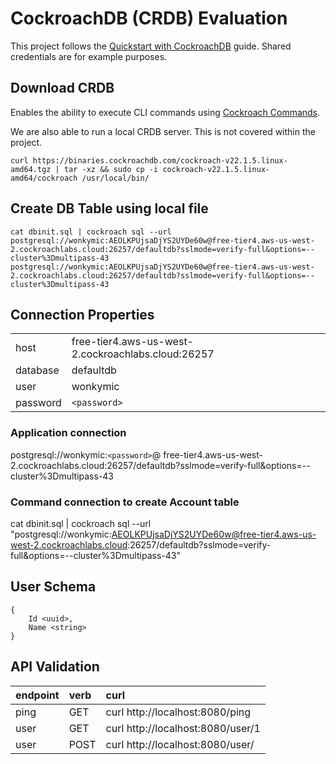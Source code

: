# CockroachDB (CRDB) Evaluation
This project follows the [Quickstart with CockroachDB](https://www.cockroachlabs.com/docs/cockroachcloud/quickstart.html) guide. Shared credentials are for example purposes. 

## Download CRDB
Enables the ability to execute CLI commands using [Cockroach Commands](https://www.cockroachlabs.com/docs/stable/cockroach-commands.html).

We are also able to run a local CRDB server. This is not covered within the project.

```
curl https://binaries.cockroachdb.com/cockroach-v22.1.5.linux-amd64.tgz | tar -xz && sudo cp -i cockroach-v22.1.5.linux-amd64/cockroach /usr/local/bin/
```

## Create DB Table using local file
```
cat dbinit.sql | cockroach sql --url postgresql://wonkymic:AEOLKPUjsaDjYS2UYDe60w@free-tier4.aws-us-west-2.cockroachlabs.cloud:26257/defaultdb?sslmode=verify-full&options=--cluster%3Dmultipass-43
postgresql://wonkymic:AEOLKPUjsaDjYS2UYDe60w@free-tier4.aws-us-west-2.cockroachlabs.cloud:26257/defaultdb?sslmode=verify-full&options=--cluster%3Dmultipass-43
```

## Connection Properties
| | |
| :--- | :--- |
| host | free-tier4.aws-us-west-2.cockroachlabs.cloud:26257 |
| database | defaultdb |
| user | wonkymic | 
| password | `<password>` |

### Application connection
postgresql://wonkymic:`<password>`@
free-tier4.aws-us-west-2.cockroachlabs.cloud:26257/defaultdb?sslmode=verify-full&options=--cluster%3Dmultipass-43

### Command connection to create Account table
cat dbinit.sql | cockroach sql --url "postgresql://wonkymic:AEOLKPUjsaDjYS2UYDe60w@free-tier4.aws-us-west-2.cockroachlabs.cloud:26257/defaultdb?sslmode=verify-full&options=--cluster%3Dmultipass-43"

## User Schema
```
{
    Id <uuid>,
    Name <string>
}
```

## API Validation
| endpoint | verb | curl | 
| :--- | :--- | :--- |
| ping | GET | curl http://localhost:8080/ping |
| user | GET | curl http://localhost:8080/user/1 |
| user | POST | curl http://localhost:8080/user/ |
